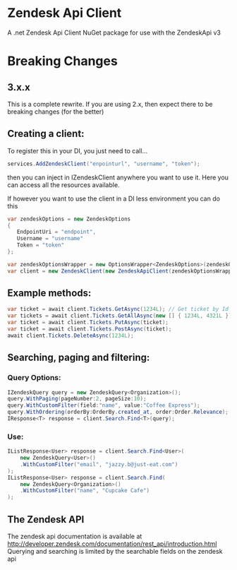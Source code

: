 # Zendesk Api Client

A .net Zendesk Api Client NuGet package for use with the ZendeskApi v3

# Breaking Changes

## 3.x.x
 This is a complete rewrite. If you are using 2.x, then expect there to be breaking changes (for the better)

## Creating a client:
To register this in your DI, you just need to call...
```c#
services.AddZendeskClient("enpointurl", "username", "token");
```
then you can inject in IZendeskClient anywhere you want to use it. Here you can access all the resources available.

If however you want to use the client in a DI less environment you can do this

```c#
var zendeskOptions = new ZendeskOptions
{
   EndpointUri = "endpoint",
   Username = "username"
   Token = "token"
};

var zendeskOptionsWrapper = new OptionsWrapper<ZendeskOptions>(zendeskOptions);
var client = new ZendeskClient(new ZendeskApiClient(zendeskOptionsWrapper), _loggerFactory.CreateLogger<ZendeskClient>());
```

## Example methods:
```c#
var ticket = await client.Tickets.GetAsync(1234L); // Get ticket by Id
var tickets = await client.Tickets.GetAllAsync(new [] { 1234L, 4321L }); // 
var ticket = await client.Tickets.PutAsync(ticket);
var ticket = await client.Tickets.PostAsync(ticket);
await client.Tickets.DeleteAsync(1234L);
```
## Searching, paging and filtering:

### Query Options:
```csharp
IZendeskQuery query = new ZendeskQuery<Organization>();
query.WithPaging(pageNumber:2, pageSize:10);
query.WithCustomFilter(field:"name", value:"Coffee Express");
query.WithOrdering(orderBy:OrderBy.created_at, order:Order.Relevance);
IResponse<T> response = client.Search.Find<T>(query);
```
### Use:
```csharp
IListResponse<User> response = client.Search.Find<User>(
    new ZendeskQuery<User>()
    .WithCustomFilter("email", "jazzy.b@just-eat.com")
);
IListResponse<User> response = client.Search.Find(
    new ZendeskQuery<Organization>()
    .WithCustomFilter("name", "Cupcake Cafe")
);
```
## The Zendesk API

The zendesk api documentation is available at http://developer.zendesk.com/documentation/rest_api/introduction.html
Querying and searching is limited by the searchable fields on the zendesk api

